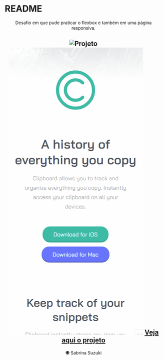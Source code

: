 # README

<p align="center">Desafio em que pude praticar o flexbox e também em uma página responsiva.</p>
<h2 align="center">
  <img src="gif.gif" alt="Projeto">
  <img src="mobilegif.gif" alt="Projeto Mobile">
  <a href="https://clipboardsabrina.netlify.app/">Veja aqui o projeto</a>
</h2>
<p align="center">👽 Sabrina Suzuki</p>
